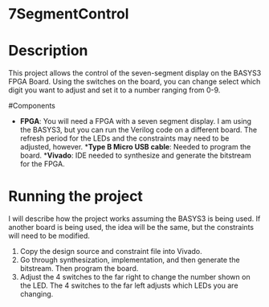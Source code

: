 # 7SegmentControl

# Description
This project allows the control of the seven-segment display on the BASYS3 FPGA Board. Using the switches on the board, you can change select which digit you want to adjust and set it to a number ranging from 0-9. 

#Components
* __FPGA__: You will need a FPGA with a seven segment display. I am using the BASYS3, but you can run the Verilog code on a different board. The refresh period for the LEDs and the constraints may need to be adjusted, however.
*__Type B Micro USB cable__: Needed to program the board.
*__Vivado__: IDE needed to synthesize and generate the bitstream for the FPGA.

# Running the project
I will describe how the project works assuming the BASYS3 is being used. If another board is being used, the idea will be the same, but the constraints will need to be modified.
1. Copy the design source and constraint file into Vivado.
2. Go through synthesization, implementation, and then generate the bitstream. Then program the board.
3. Adjust the 4 switches to the far right to change the number shown on the LED. The 4 switches to the far left adjusts which LEDs you are changing.



